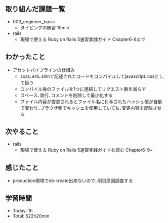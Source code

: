 ## 取り組んだ課題一覧
- 003_enginner_basic
  - タイピングの練習 10min
- rails
  - 現場で使える Ruby on Rails 5速習実践ガイド Chapter6-8まで
## わかったこと
  - アセットパイプラインの仕組み
    - scss､erb､slimで記述されたコードをコンパイルしてjavascript､cssとして扱う
    - コンパイル後のファイルを1つに連結してリクエスト数を減らす
    - スペース､改行､コメントを削除して最小化する
    - ファイル内容が変更されるとファイル名に付与されたハッシュ値が自動で変わり､ブラウザ側でキャシュを使用していても､変更内容を反映させる
## 次やること
- rails
  - 現場で使える Ruby on Rails 5速習実践ガイドを読む Chapter6-9~
## 感じたこと
- production環境でdb:create出来ないので､明日原因調査する
## 学習時間
- Today: 1h
- Total: 522h20min
